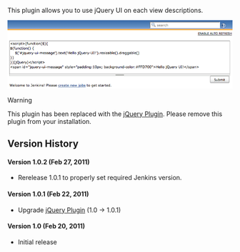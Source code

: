 
This plugin allows you to use jQuery UI on each view descriptions.

![](docs/images/jquery-ui-plugin.png)

Warning

This plugin has been replaced with the [jQuery
Plugin](https://wiki.jenkins.io/display/JENKINS/jQuery+Plugin). Please
remove this plugin from your installation.

## Version History

#### Version 1.0.2 (Feb 27, 2011)

-   Rerelease 1.0.1 to properly set required Jenkins version.

#### Version 1.0.1 (Feb 22, 2011)

-   Upgrade [jQuery
    Plugin](https://wiki.jenkins.io/display/JENKINS/jQuery+Plugin) (1.0
    -\> 1.0.1)

#### Version 1.0 (Feb 20, 2011)

-   Initial release
